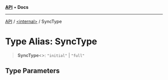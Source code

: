 [**API**](../../README.md) • **Docs**

***

[API](../../README.md) / [\<internal\>](../README.md) / SyncType

# Type Alias: SyncType

> **SyncType**\<\>: `"initial"` \| `"full"`

## Type Parameters
